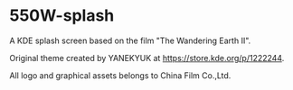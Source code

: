 # 550W-splash

A KDE splash screen based on the film "The Wandering Earth II". 

Original theme created by YANEKYUK at https://store.kde.org/p/1222244.

All logo and graphical assets belongs to China Film Co.,Ltd.
